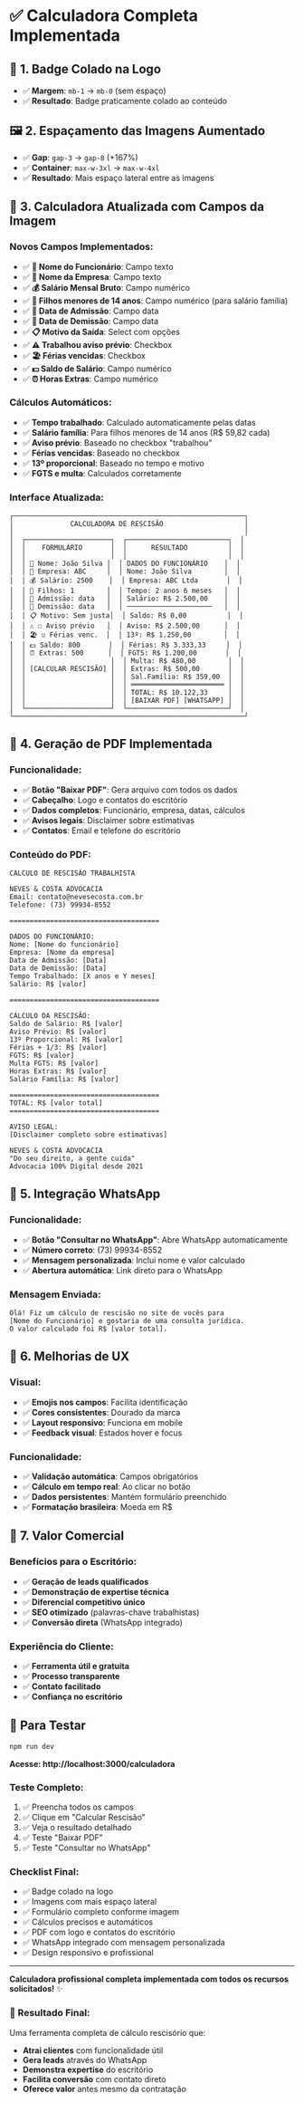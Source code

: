 # ✅ Calculadora Completa Implementada

## 📏 **1. Badge Colado na Logo**
- ✅ **Margem**: `mb-1` → `mb-0` (sem espaço)
- ✅ **Resultado**: Badge praticamente colado ao conteúdo

## 🖼️ **2. Espaçamento das Imagens Aumentado**
- ✅ **Gap**: `gap-3` → `gap-8` (+167%)
- ✅ **Container**: `max-w-3xl` → `max-w-4xl`
- ✅ **Resultado**: Mais espaço lateral entre as imagens

## 🧮 **3. Calculadora Atualizada com Campos da Imagem**

### **Novos Campos Implementados**:
- ✅ **👤 Nome do Funcionário**: Campo texto
- ✅ **🏢 Nome da Empresa**: Campo texto  
- ✅ **💰 Salário Mensal Bruto**: Campo numérico
- ✅ **👶 Filhos menores de 14 anos**: Campo numérico (para salário família)
- ✅ **📅 Data de Admissão**: Campo data
- ✅ **📅 Data de Demissão**: Campo data
- ✅ **📋 Motivo da Saída**: Select com opções
- ✅ **⚠️ Trabalhou aviso prévio**: Checkbox
- ✅ **🏖️ Férias vencidas**: Checkbox
- ✅ **💵 Saldo de Salário**: Campo numérico
- ✅ **⏰ Horas Extras**: Campo numérico

### **Cálculos Automáticos**:
- ✅ **Tempo trabalhado**: Calculado automaticamente pelas datas
- ✅ **Salário família**: Para filhos menores de 14 anos (R$ 59,82 cada)
- ✅ **Aviso prévio**: Baseado no checkbox "trabalhou"
- ✅ **Férias vencidas**: Baseado no checkbox
- ✅ **13º proporcional**: Baseado no tempo e motivo
- ✅ **FGTS e multa**: Calculados corretamente

### **Interface Atualizada**:
```
┌─────────────────────────────────────────────────────────┐
│              CALCULADORA DE RESCISÃO                    │
│                                                         │
│  ┌─────────────────────┐  ┌─────────────────────────┐  │
│  │    FORMULÁRIO       │  │      RESULTADO          │  │
│  │                     │  │                         │  │
│  │ 👤 Nome: João Silva │  │ DADOS DO FUNCIONÁRIO    │  │
│  │ 🏢 Empresa: ABC     │  │ Nome: João Silva        │  │
│  │ 💰 Salário: 2500    │  │ Empresa: ABC Ltda       │  │
│  │ 👶 Filhos: 1        │  │ Tempo: 2 anos 6 meses   │  │
│  │ 📅 Admissão: data   │  │ Salário: R$ 2.500,00    │  │
│  │ 📅 Demissão: data   │  │ ─────────────────────   │  │
│  │ 📋 Motivo: Sem justa│  │ Saldo: R$ 0,00          │  │
│  │ ⚠️ ☐ Aviso prévio   │  │ Aviso: R$ 2.500,00      │  │
│  │ 🏖️ ☑ Férias venc.  │  │ 13º: R$ 1.250,00        │  │
│  │ 💵 Saldo: 800       │  │ Férias: R$ 3.333,33     │  │
│  │ ⏰ Extras: 500      │  │ FGTS: R$ 1.200,00       │  │
│  │                     │  │ Multa: R$ 480,00        │  │
│  │ [CALCULAR RESCISÃO] │  │ Extras: R$ 500,00       │  │
│  │                     │  │ Sal.Família: R$ 359,00  │  │
│  │                     │  │ ═══════════════════════ │  │
│  │                     │  │ TOTAL: R$ 10.122,33     │  │
│  │                     │  │ [BAIXAR PDF] [WHATSAPP] │  │
│  └─────────────────────┘  └─────────────────────────┘  │
└─────────────────────────────────────────────────────────┘
```

## 📄 **4. Geração de PDF Implementada**

### **Funcionalidade**:
- ✅ **Botão "Baixar PDF"**: Gera arquivo com todos os dados
- ✅ **Cabeçalho**: Logo e contatos do escritório
- ✅ **Dados completos**: Funcionário, empresa, datas, cálculos
- ✅ **Avisos legais**: Disclaimer sobre estimativas
- ✅ **Contatos**: Email e telefone do escritório

### **Conteúdo do PDF**:
```
CÁLCULO DE RESCISÃO TRABALHISTA

NEVES & COSTA ADVOCACIA
Email: contato@nevesecosta.com.br
Telefone: (73) 99934-8552

=====================================

DADOS DO FUNCIONÁRIO:
Nome: [Nome do funcionário]
Empresa: [Nome da empresa]
Data de Admissão: [Data]
Data de Demissão: [Data]
Tempo Trabalhado: [X anos e Y meses]
Salário: R$ [valor]

=====================================

CÁLCULO DA RESCISÃO:
Saldo de Salário: R$ [valor]
Aviso Prévio: R$ [valor]
13º Proporcional: R$ [valor]
Férias + 1/3: R$ [valor]
FGTS: R$ [valor]
Multa FGTS: R$ [valor]
Horas Extras: R$ [valor]
Salário Família: R$ [valor]

=====================================
TOTAL: R$ [valor total]
=====================================

AVISO LEGAL:
[Disclaimer completo sobre estimativas]

NEVES & COSTA ADVOCACIA
"Do seu direito, a gente cuida"
Advocacia 100% Digital desde 2021
```

## 📱 **5. Integração WhatsApp**

### **Funcionalidade**:
- ✅ **Botão "Consultar no WhatsApp"**: Abre WhatsApp automaticamente
- ✅ **Número correto**: (73) 99934-8552
- ✅ **Mensagem personalizada**: Inclui nome e valor calculado
- ✅ **Abertura automática**: Link direto para o WhatsApp

### **Mensagem Enviada**:
```
Olá! Fiz um cálculo de rescisão no site de vocês para 
[Nome do Funcionário] e gostaria de uma consulta jurídica. 
O valor calculado foi R$ [valor total].
```

## 🎯 **6. Melhorias de UX**

### **Visual**:
- ✅ **Emojis nos campos**: Facilita identificação
- ✅ **Cores consistentes**: Dourado da marca
- ✅ **Layout responsivo**: Funciona em mobile
- ✅ **Feedback visual**: Estados hover e focus

### **Funcionalidade**:
- ✅ **Validação automática**: Campos obrigatórios
- ✅ **Cálculo em tempo real**: Ao clicar no botão
- ✅ **Dados persistentes**: Mantém formulário preenchido
- ✅ **Formatação brasileira**: Moeda em R$

## 💼 **7. Valor Comercial**

### **Benefícios para o Escritório**:
- ✅ **Geração de leads qualificados**
- ✅ **Demonstração de expertise técnica**
- ✅ **Diferencial competitivo único**
- ✅ **SEO otimizado** (palavras-chave trabalhistas)
- ✅ **Conversão direta** (WhatsApp integrado)

### **Experiência do Cliente**:
- ✅ **Ferramenta útil e gratuita**
- ✅ **Processo transparente**
- ✅ **Contato facilitado**
- ✅ **Confiança no escritório**

## 🚀 **Para Testar**

```bash
npm run dev
```

**Acesse: http://localhost:3000/calculadora**

### **Teste Completo**:
1. ✅ Preencha todos os campos
2. ✅ Clique em "Calcular Rescisão"
3. ✅ Veja o resultado detalhado
4. ✅ Teste "Baixar PDF"
5. ✅ Teste "Consultar no WhatsApp"

### **Checklist Final**:
- ✅ Badge colado na logo
- ✅ Imagens com mais espaço lateral
- ✅ Formulário completo conforme imagem
- ✅ Cálculos precisos e automáticos
- ✅ PDF com logo e contatos do escritório
- ✅ WhatsApp integrado com mensagem personalizada
- ✅ Design responsivo e profissional

---

**Calculadora profissional completa implementada com todos os recursos solicitados!** ✨

### **🎯 Resultado Final**:
Uma ferramenta completa de cálculo rescisório que:
- **Atrai clientes** com funcionalidade útil
- **Gera leads** através do WhatsApp
- **Demonstra expertise** do escritório
- **Facilita conversão** com contato direto
- **Oferece valor** antes mesmo da contratação
